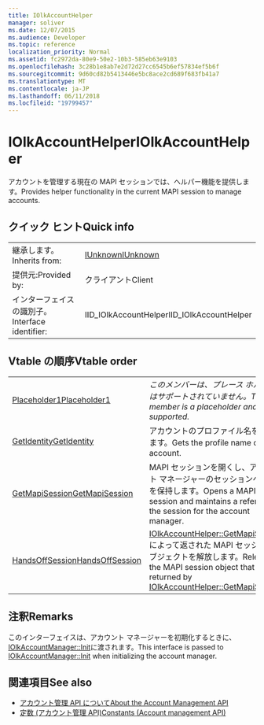 ```yaml
---
title: IOlkAccountHelper
manager: soliver
ms.date: 12/07/2015
ms.audience: Developer
ms.topic: reference
localization_priority: Normal
ms.assetid: fc2972da-80e9-50e2-10b3-585eb63e9103
ms.openlocfilehash: 3c28b1e8ab7e2d72d27cc6545b6ef57834ef5b6f
ms.sourcegitcommit: 9d60cd82b5413446e5bc8ace2cd689f683fb41a7
ms.translationtype: MT
ms.contentlocale: ja-JP
ms.lasthandoff: 06/11/2018
ms.locfileid: "19799457"
---
```

# <a name="iolkaccounthelper"></a><span data-ttu-id="19445-102">IOlkAccountHelper</span><span class="sxs-lookup"><span data-stu-id="19445-102">IOlkAccountHelper</span></span>

<span data-ttu-id="19445-103">アカウントを管理する現在の MAPI セッションでは、ヘルパー機能を提供します。</span><span class="sxs-lookup"><span data-stu-id="19445-103">Provides helper functionality in the current MAPI session to manage accounts.</span></span>
  
## <a name="quick-info"></a><span data-ttu-id="19445-104">クイック ヒント</span><span class="sxs-lookup"><span data-stu-id="19445-104">Quick info</span></span>

|||
|:-----|:-----|
|<span data-ttu-id="19445-105">継承します。</span><span class="sxs-lookup"><span data-stu-id="19445-105">Inherits from:</span></span>  <br/> |[<span data-ttu-id="19445-106">IUnknown</span><span class="sxs-lookup"><span data-stu-id="19445-106">IUnknown</span></span>](http://msdn.microsoft.com/library/33f1d79a-33fc-4ce5-a372-e08bda378332%28Office.15%29.aspx) <br/> |
|<span data-ttu-id="19445-107">提供元:</span><span class="sxs-lookup"><span data-stu-id="19445-107">Provided by:</span></span>  <br/> |<span data-ttu-id="19445-108">クライアント</span><span class="sxs-lookup"><span data-stu-id="19445-108">Client</span></span>  <br/> |
|<span data-ttu-id="19445-109">インターフェイスの識別子。</span><span class="sxs-lookup"><span data-stu-id="19445-109">Interface identifier:</span></span>  <br/> |<span data-ttu-id="19445-110">IID_IOlkAccountHelper</span><span class="sxs-lookup"><span data-stu-id="19445-110">IID_IOlkAccountHelper</span></span>  <br/> |
   
## <a name="vtable-order"></a><span data-ttu-id="19445-111">Vtable の順序</span><span class="sxs-lookup"><span data-stu-id="19445-111">Vtable order</span></span>

|||
|:-----|:-----|
|[<span data-ttu-id="19445-112">Placeholder1</span><span class="sxs-lookup"><span data-stu-id="19445-112">Placeholder1</span></span>](iolkaccounthelper-placeholder1.md) <br/> | <span data-ttu-id="19445-113">*このメンバーは、プレース ホルダーではサポートされていません。*</span><span class="sxs-lookup"><span data-stu-id="19445-113">*This member is a placeholder and is not supported.*</span></span>  <br/> |
|[<span data-ttu-id="19445-114">GetIdentity</span><span class="sxs-lookup"><span data-stu-id="19445-114">GetIdentity</span></span>](iolkaccounthelper-getidentity.md) <br/> |<span data-ttu-id="19445-115">アカウントのプロファイル名を取得します。</span><span class="sxs-lookup"><span data-stu-id="19445-115">Gets the profile name of an account.</span></span>  <br/> |
|[<span data-ttu-id="19445-116">GetMapiSession</span><span class="sxs-lookup"><span data-stu-id="19445-116">GetMapiSession</span></span>](iolkaccounthelper-getmapisession.md) <br/> |<span data-ttu-id="19445-117">MAPI セッションを開くし、アカウント マネージャーのセッションへの参照を保持します。</span><span class="sxs-lookup"><span data-stu-id="19445-117">Opens a MAPI session and maintains a reference to the session for the account manager.</span></span>  <br/> |
|[<span data-ttu-id="19445-118">HandsOffSession</span><span class="sxs-lookup"><span data-stu-id="19445-118">HandsOffSession</span></span>](iolkaccounthelper-handsoffsession.md) <br/> |<span data-ttu-id="19445-119">[IOlkAccountHelper::GetMapiSession](iolkaccounthelper-getmapisession.md)によって返された MAPI セッション オブジェクトを解放します。</span><span class="sxs-lookup"><span data-stu-id="19445-119">Releases the MAPI session object that was returned by [IOlkAccountHelper::GetMapiSession](iolkaccounthelper-getmapisession.md).</span></span>  <br/> |
   
## <a name="remarks"></a><span data-ttu-id="19445-120">注釈</span><span class="sxs-lookup"><span data-stu-id="19445-120">Remarks</span></span>

<span data-ttu-id="19445-121">このインターフェイスは、アカウント マネージャーを初期化するときに、 [IOlkAccountManager::Init](iolkaccountmanager-init.md)に渡されます。</span><span class="sxs-lookup"><span data-stu-id="19445-121">This interface is passed to [IOlkAccountManager::Init](iolkaccountmanager-init.md) when initializing the account manager.</span></span> 
  
## <a name="see-also"></a><span data-ttu-id="19445-122">関連項目</span><span class="sxs-lookup"><span data-stu-id="19445-122">See also</span></span>

- [<span data-ttu-id="19445-123">アカウント管理 API について</span><span class="sxs-lookup"><span data-stu-id="19445-123">About the Account Management API</span></span>](about-the-account-management-api.md) 
- [<span data-ttu-id="19445-124">定数 (アカウント管理 API)</span><span class="sxs-lookup"><span data-stu-id="19445-124">Constants (Account management API)</span></span>](constants-account-management-api.md)

